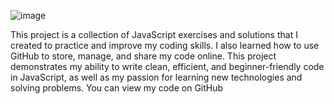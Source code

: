 ![image](https://github.com/naflanmohamed/JavaScript-Beginner-Code/assets/98531671/63a11b4f-a986-4609-8852-39022fe95ff2)

This project is a collection of JavaScript exercises and solutions that I created to practice and improve my coding skills. I also learned how to use GitHub to store, manage, and share my code online. 
This project demonstrates my ability to write clean, efficient, and beginner-friendly code in JavaScript, as well as my passion for learning new technologies and solving problems. 
You can view my code on GitHub
